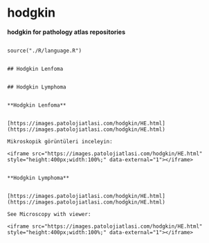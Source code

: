 # hodgkin



**hodgkin for pathology atlas repositories**



```{r language hodgkin, echo=FALSE, include=TRUE}

source("./R/language.R")

```




```{asis, echo = (language == "TR")}

## Hodgkin Lenfoma

```




```{asis, echo = (language == "EN")}

## Hodgkin Lymphoma

```




```{asis, echo = (language == "TR")}

**Hodgkin Lenfoma**


[https://images.patolojiatlasi.com/hodgkin/HE.html](https://images.patolojiatlasi.com/hodgkin/HE.html)

Mikroskopik görüntüleri inceleyin:

<iframe src="https://images.patolojiatlasi.com/hodgkin/HE.html" style="height:400px;width:100%;" data-external="1"></iframe>

```




```{asis, echo = (language == "EN")}

**Hodgkin Lymphoma**


[https://images.patolojiatlasi.com/hodgkin/HE.html](https://images.patolojiatlasi.com/hodgkin/HE.html)

See Microscopy with viewer: 

<iframe src="https://images.patolojiatlasi.com/hodgkin/HE.html" style="height:400px;width:100%;" data-external="1"></iframe>

```


